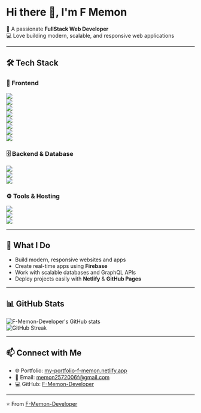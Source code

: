 # Hi there 👋, I'm F Memon

🚀 A passionate **FullStack Web Developer**  
💻 Love building modern, scalable, and responsive web applications  

---

## 🛠️ Tech Stack  

### 🚀 Frontend
<p align="left">
  <img src="https://img.shields.io/badge/HTML5-E34F26?style=for-the-badge&logo=html5&logoColor=white"/><br>
  <img src="https://img.shields.io/badge/CSS3-1572B6?style=for-the-badge&logo=css3&logoColor=white"/><br>
  <img src="https://img.shields.io/badge/JavaScript-F7DF1E?style=for-the-badge&logo=javascript&logoColor=black"/><br>
  <img src="https://img.shields.io/badge/TypeScript-007ACC?style=for-the-badge&logo=typescript&logoColor=white"/><br>
  <img src="https://img.shields.io/badge/React-20232A?style=for-the-badge&logo=react&logoColor=61DAFB"/><br>
  <img src="https://img.shields.io/badge/Tailwind_CSS-38B2AC?style=for-the-badge&logo=tailwind-css&logoColor=white"/><br>
  <img src="https://img.shields.io/badge/Sass-CC6699?style=for-the-badge&logo=sass&logoColor=white"/><br>
  <img src="https://img.shields.io/badge/Material%20UI-007FFF?style=for-the-badge&logo=mui&logoColor=white"/>
</p>

### 🗄️ Backend & Database
<p align="left">
  <img src="https://img.shields.io/badge/Firebase-FFCA28?style=for-the-badge&logo=firebase&logoColor=black"/><br>
  <img src="https://img.shields.io/badge/MongoDB-4EA94B?style=for-the-badge&logo=mongodb&logoColor=white"/><br>
  <img src="https://img.shields.io/badge/GraphQL-E10098?style=for-the-badge&logo=graphql&logoColor=white"/>
</p>

### ⚙️ Tools & Hosting
<p align="left">
  <img src="https://img.shields.io/badge/GitHub-181717?style=for-the-badge&logo=github&logoColor=white"/><br>
  <img src="https://img.shields.io/badge/Netlify-00C7B7?style=for-the-badge&logo=netlify&logoColor=white"/><br>
  <img src="https://img.shields.io/badge/Vercel-000000?style=for-the-badge&logo=vercel&logoColor=white"/>
</p>

---

## 🌟 What I Do
- Build modern, responsive websites and apps  
- Create real-time apps using **Firebase**  
- Work with scalable databases and GraphQL APIs  
- Deploy projects easily with **Netlify** & **GitHub Pages**  

---

## 📊 GitHub Stats
![F-Memon-Developer's GitHub stats](https://github-readme-stats.vercel.app/api?username=F-Memon-Developer&show_icons=true&theme=radical)  
![GitHub Streak](https://github-readme-streak-stats.herokuapp.com/?user=F-Memon-Developer&theme=radical)  

---

## 📫 Connect with Me
- 🌐 Portfolio: [my-portfolio-f-memon.netlify.app](https://my-portfolio-f-memon.netlify.app/)  
- 📧 Email: [memon2572006f@gmail.com](mailto:memon2572006f@gmail.com)  
- 💻 GitHub: [F-Memon-Developer](https://github.com/F-Memon-Developer)  

---

⭐️ From [F-Memon-Developer](https://github.com/F-Memon-Developer)
